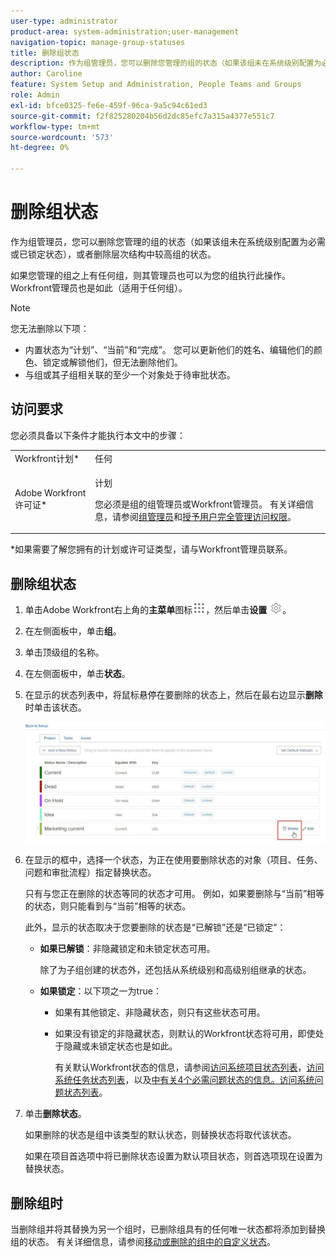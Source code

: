 ```yaml
---
user-type: administrator
product-area: system-administration;user-management
navigation-topic: manage-group-statuses
title: 删除组状态
description: 作为组管理员，您可以删除您管理的组的状态（如果该组未在系统级别配置为必需或已锁定状态），或者删除层次结构中较高组的状态。
author: Caroline
feature: System Setup and Administration, People Teams and Groups
role: Admin
exl-id: bfce0325-fe6e-459f-96ca-9a5c94c61ed3
source-git-commit: f2f825280204b56d2dc85efc7a315a4377e551c7
workflow-type: tm+mt
source-wordcount: '573'
ht-degree: 0%

---
```


# 删除组状态

作为组管理员，您可以删除您管理的组的状态（如果该组未在系统级别配置为必需或已锁定状态），或者删除层次结构中较高组的状态。

如果您管理的组之上有任何组，则其管理员也可以为您的组执行此操作。 Workfront管理员也是如此（适用于任何组）。

>[!NOTE]
>
>您无法删除以下项：
>
>* 内置状态为“计划”、“当前”和“完成”。 您可以更新他们的姓名、编辑他们的颜色、锁定或解锁他们，但无法删除他们。
>* 与组或其子组相关联的至少一个对象处于待审批状态。

## 访问要求

您必须具备以下条件才能执行本文中的步骤：

<table style="table-layout:auto"> 
 <col> 
 <col> 
 <tbody> 
  <tr> 
   <td role="rowheader">Workfront计划*</td> 
   <td>任何</td> 
  </tr> 
  <tr> 
   <td role="rowheader">Adobe Workfront许可证*</td> 
   <td> <p>计划 </p> <p>您必须是组的组管理员或Workfront管理员。 有关详细信息，请参阅<a href="../../../administration-and-setup/manage-groups/group-roles/group-administrators.md" class="MCXref xref">组管理员</a>和<a href="../../../administration-and-setup/add-users/configure-and-grant-access/grant-a-user-full-administrative-access.md" class="MCXref xref">授予用户完全管理访问权限</a>。</p> </td> 
  </tr> 
 </tbody> 
</table>

&#42;如果需要了解您拥有的计划或许可证类型，请与Workfront管理员联系。

## 删除组状态

1. 单击Adobe Workfront右上角的&#x200B;**主菜单**&#x200B;图标![](assets/main-menu-icon.png)，然后单击&#x200B;**设置** ![](assets/gear-icon-settings.png)。

1. 在左侧面板中，单击&#x200B;**组**。
1. 单击顶级组的名称。
1. 在左侧面板中，单击&#x200B;**状态**。
1. 在显示的状态列表中，将鼠标悬停在要删除的状态上，然后在最右边显示&#x200B;**删除**&#x200B;时单击该状态。

   ![](assets/hover-click-delete.jpg)

1. 在显示的框中，选择一个状态，为正在使用要删除状态的对象（项目、任务、问题和审批流程）指定替换状态。

   只有与您正在删除的状态等同的状态才可用。 例如，如果要删除与“当前”相等的状态，则只能看到与“当前”相等的状态。

   此外，显示的状态取决于您要删除的状态是“已解锁”还是“已锁定”：

   * **如果已解锁**：非隐藏锁定和未锁定状态可用。

     除了为子组创建的状态外，还包括从系统级别和高级别组继承的状态。

   * **如果锁定**：以下项之一为true：

      * 如果有其他锁定、非隐藏状态，则只有这些状态可用。
      * 如果没有锁定的非隐藏状态，则默认的Workfront状态将可用，即使处于隐藏或未锁定状态也是如此。

        有关默认Workfront状态的信息，请参阅[访问系统项目状态列表](../../../administration-and-setup/customize-workfront/creating-custom-status-and-priority-labels/project-statuses.md)，[访问系统任务状态列表](../../../administration-and-setup/customize-workfront/creating-custom-status-and-priority-labels/task-statuses.md)，以及[中有关4个必需问题状态的信息。访问系统问题状态列表](../../../administration-and-setup/customize-workfront/creating-custom-status-and-priority-labels/issue-statuses.md)。

1. 单击&#x200B;**删除状态**。

   如果删除的状态是组中该类型的默认状态，则替换状态将取代该状态。

   如果在项目首选项中将已删除状态设置为默认项目状态，则首选项现在设置为替换状态。

## 删除组时

当删除组并将其替换为另一个组时，已删除组具有的任何唯一状态都将添加到替换组的状态。 有关详细信息，请参阅[移动或删除的组中的自定义状态](../../../administration-and-setup/manage-groups/manage-group-statuses/custom-statuses-in-group-moved-or-deleted.md)。
